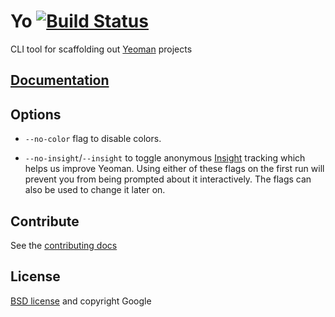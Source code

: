 # Yo [![Build Status](https://secure.travis-ci.org/yeoman/yo.png?branch=master)](http://travis-ci.org/yeoman/yo)

CLI tool for scaffolding out [Yeoman](https://github.com/yeoman/yeoman) projects

## [Documentation](https://github.com/yeoman/yeoman/wiki)


## Options

- `--no-color` flag to disable colors.

- `--no-insight`/`--insight` to toggle anonymous [Insight](https://github.com/yeoman/insight) tracking which helps us improve Yeoman. Using either of these flags on the first run will prevent you from being prompted about it interactively. The flags can also be used to change it later on.


## Contribute

See the [contributing docs](https://github.com/yeoman/yeoman/blob/master/contributing.md)


## License

[BSD license](http://opensource.org/licenses/bsd-license.php) and copyright Google
